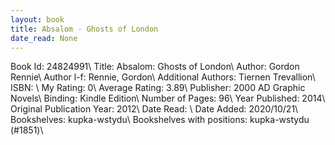 ```yaml
---
layout: book
title: Absalom - Ghosts of London
date_read: None
---
```


Book Id: 24824991\ 
Title: Absalom: Ghosts of London\ 
Author: Gordon Rennie\ 
Author l-f: Rennie, Gordon\ 
Additional Authors: Tiernen Trevallion\ 
ISBN: \ 
My Rating: 0\ 
Average Rating: 3.89\ 
Publisher: 2000 AD Graphic Novels\ 
Binding: Kindle Edition\ 
Number of Pages: 96\ 
Year Published: 2014\ 
Original Publication Year: 2012\ 
Date Read: \ 
Date Added: 2020/10/21\ 
Bookshelves: kupka-wstydu\ 
Bookshelves with positions: kupka-wstydu (#1851)\ 

